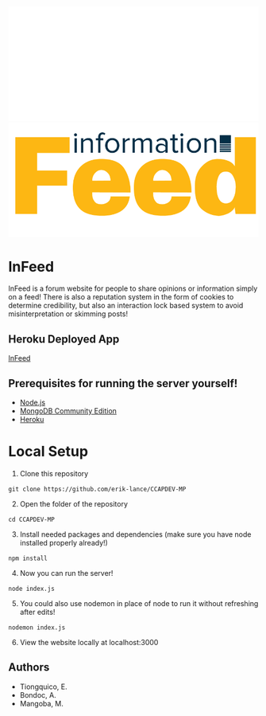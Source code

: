 ![InFeed Logo](https://github.com/erik-lance/CCAPDEV-MP/blob/master/public/images/web-logo-white.png#gh-dark-mode-only)
![InFeed Logo](https://github.com/erik-lance/CCAPDEV-MP/blob/master/public/images/web-logo.png#gh-light-mode-only)
# InFeed
InFeed is a forum website for people to share opinions or information simply on a feed! There is also a reputation system in the form of cookies to determine credibility, but also an interaction lock based system to avoid misinterpretation or skimming posts!

## Heroku Deployed App
[InFeed](https://ccapdev-mp-infeed.herokuapp.com/)

## Prerequisites for running the server yourself!
- [Node.js](https://nodejs.org/en/download/)
- [MongoDB Community Edition](https://www.mongodb.com/try#community)
- [Heroku](https://id.heroku.com/login)

# Local Setup
1. Clone this repository
```
git clone https://github.com/erik-lance/CCAPDEV-MP
```
2. Open the folder of the repository
```
cd CCAPDEV-MP
```
3. Install needed packages and dependencies (make sure you have node installed properly already!)
```
npm install
```
4. Now you can run the server!
```
node index.js
```
5. You could also use nodemon in place of node to run it without refreshing after edits!
```
nodemon index.js
```
6. View the website locally at localhost:3000

## Authors
* Tiongquico, E.
* Bondoc, A.
* Mangoba, M.
